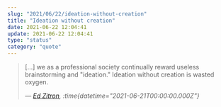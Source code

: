 ```yaml
---
slug: "2021/06/22/ideation-without-creation"
title: "Ideation without creation"
date: 2021-06-22 12:04:41
update: 2021-06-22 12:04:41
type: "status"
category: "quote"
---
```


> [...] we as a professional society continually reward useless brainstorming and "ideation." Ideation without creation is wasted oxygen.
>
> <cite>&mdash; [Ed Zitron](https://ez.substack.com/p/the-work-from-home-future-is-destroying), :time{datetime="2021-06-21T00:00:00.000Z"}</cite>
